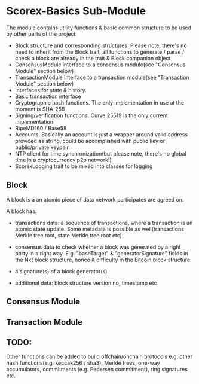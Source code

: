Scorex-Basics Sub-Module
========================

The module contains utility functions & basic common structure to be used by other parts of the project:
 
- Block structure and corresponding structures. Please note, there's no need to inherit from the Block trait, all 
 functions to generate / parse / check a block are already in the trait & Block companion object
- ConsensusModule interface to a consensus module(see "Consensus Module" section below) 
- TransactionModule interface to a transaction module(see "Transaction Module" section below) 
- Interfaces for state & history.
- Basic transaction interface 
- Cryptographic hash functions. The only implementation in use at the moment is SHA-256
- Signing/verification functions. Curve 25519 is the only current implementation 
- RipeMD160 / Base58
- Accounts. Basically an account is just a wrapper around valid address provided as string, could be 
accomplished with public key or public/private keypair. 
- NTP client for time synchronization(but please note, there's no global time in a cryptocurrency p2p
network!)
- ScorexLogging trait to be mixed into classes for logging  


Block
-----
A block is a an atomic piece of data network participates are agreed on.
 
  A block has:
  
  - transactions data: a sequence of transactions, where a transaction is an atomic state update.
  Some metadata is possible as well(transactions Merkle tree root, state Merkle tree root etc)
 
  - consensus data to check whether a block was generated by a right party in a right way. E.g.
  "baseTarget" & "generatorSignature" fields in the Nxt block structure, nonce & difficulty in the
  Bitcoin block structure.
 
  - a signature(s) of a block generator(s)
 
  - additional data: block structure version no, timestamp etc

Consensus Module
----------------



Transaction Module
------------------

TODO:
-----

Other functions can be added to build offchain/onchain protocols e.g. other hash 
functions(e.g. keccak256 / sha3), Merkle trees, one-way accumulators, commitments (e.g. Pedersen commitment), 
ring signatures etc. 